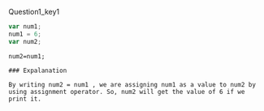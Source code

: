 Question1_key1


```javascript
var num1;
num1 = 6;
var num2;
```

```solution
num2=num1;

### Expalanation

By writing num2 = num1 , we are assigning num1 as a value to num2 by using assignment operator. So, num2 will get the value of 6 if we print it.
```